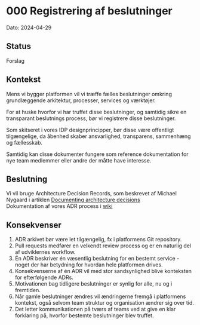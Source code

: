 # 000 Registrering af beslutninger

Dato: 2024-04-29

## Status

Forslag

## Kontekst

Mens vi bygger platformen vil vi træffe fælles beslutninger omkring grundlæggende arkitektur, processer, services og værktøjer.

For at huske hvorfor vi har truffet disse beslutninger, og samtidig sikre en transparant beslutnings process, bør vi registrere disse beslutninger.

Som skitseret i vores IDP designprincipper, bør disse være offentligt tilgængelige, da åbenhed skaber ansvarlighed, transparens, sammenhæng og fællesskab.

Samtidig kan disse dokumenter fungere som reference dokumentation for nye team medlemmer eller andre der måtte have interesse.

## Beslutning

Vi vil bruge Architecture Decision Records, som beskrevet af Michael Nygaard i artiklen [Documenting architecture decisions](https://www.cognitect.com/blog/2011/11/15/documenting-architecture-decisions)   
Dokumentation af vores ADR process i [wiki](https://github.com/test-jppolitikenshus/internal-developer-platform/wiki/Architect-Decision-Records)

## Konsekvenser

1. ADR arkivet bør være let tilgængelig, fx i platformens Git repository.
1. Pull requests medfører en velkendt review process og er en naturlig del af udviklernes workflow.
1. Én ADR beskriver én væsentlig beslutning for en bestemt service - noget der har betydning for hvordan hele platformen drives.
1. Konsekvenserne af én ADR vil med stor sandsynlighed blive konteksten for efterfølgende ADRs.
1. Motivationen bag tidligere beslutninger er synlig for alle, nu og i fremtiden.
1. Når gamle beslutninger ændres vil ændringerne fremgå i platformens kontekst, også selvom team struktur og organisation ændrer sig over tid.
1. Det letter kommunikationen på tværs af teams ved at give en klar forklaring på, hvorfor bestemte beslutninger blev truffet.

